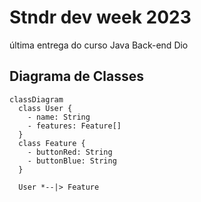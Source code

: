 # Stndr dev week 2023
última entrega do curso Java Back-end Dio

## Diagrama de Classes
```mermaid
classDiagram
  class User {
    - name: String
    - features: Feature[]
  }
  class Feature {
    - buttonRed: String
    - buttonBlue: String
  }

  User *--|> Feature
```
